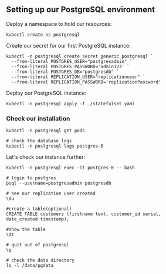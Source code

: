 ## Setting up our PostgreSQL environment

Deploy a namespace to hold our resources:

```
kubectl create ns postgresql
```

Create our secret for our first PostgreSQL instance:

```
kubectl -n postgresql create secret generic postgresql `
  --from-literal POSTGRES_USER="postgresadmin" `
  --from-literal POSTGRES_PASSWORD='admin123' `
  --from-literal POSTGRES_DB="postgresdb" `
  --from-literal REPLICATION_USER="replicationuser" `
  --from-literal REPLICATION_PASSWORD='replicationPassword'
```

Deploy our PostgreSQL instance:

```
kubectl -n postgresql apply -f ./statefulset.yaml
```

### Check our installation

```
kubectl -n postgresql get pods

# check the database logs
kubectl -n postgresql logs postgres-0

```

Let's check our instance further:

```
kubectl -n postgresql exec -it postgres-0 -- bash

# login to postgres
psql --username=postgresadmin postgresdb

# see our replication user created
\du

#create a table(optional)
CREATE TABLE customers (firstname text, customer_id serial, date_created timestamp);

#show the table
\dt

# quit out of postgresql
\q

# check the data directory
ls -l /data/pgdata

```
